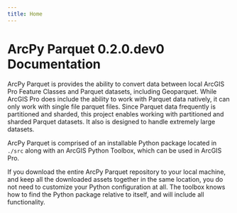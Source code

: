 ```yaml
---
title: Home
---
```

# ArcPy Parquet 0.2.0.dev0 Documentation

ArcPy Parquet is provides the ability to convert data between local ArcGIS Pro Feature Classes and Parquet datasets,
including Geoparquet. While ArcGIS Pro does include the ability to work with Parquet data natively, it can only work 
with single file parquet files. Since Parquet data frequently is partitioned and sharded, this project enables working 
with partitioned and sharded Parquet datasets. It also is designed to handle extremely large datasets.

ArcPy Parquet is comprised of an installable Python package located in `./src` along with an ArcGIS Python Toolbox, 
which can be used in ArcGIS Pro.

If you download the entire ArcPy Parquet repository to your local machine, and keep all the downloaded assets 
together in the same location, you do not need to customize your Python configuration at all. The toolbox knows 
how to find the Python package relative to itself, and will include all functionality.
